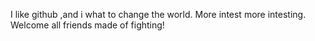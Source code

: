I like github ,and i what to change the world.
More intest more intesting.
Welcome all friends made of
fighting!
